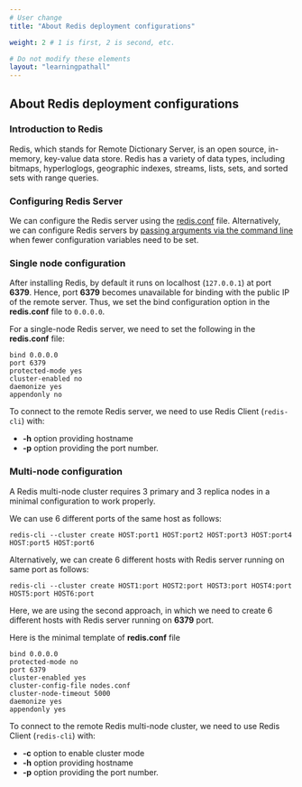 ```yaml
---
# User change
title: "About Redis deployment configurations"

weight: 2 # 1 is first, 2 is second, etc.

# Do not modify these elements
layout: "learningpathall"
---
```


##  About Redis deployment configurations

###  Introduction to Redis
Redis, which stands for Remote Dictionary Server, is an open source, in-memory, key-value data store. Redis has a variety of data types, including bitmaps, hyperloglogs, geographic indexes, streams, lists, sets, and sorted sets with range queries.

### Configuring Redis Server
We can configure the Redis server using the [redis.conf](https://redis.io/docs/management/config-file/) file. Alternatively, we can configure Redis servers by [passing arguments via the command line](https://redis.io/docs/management/config/#passing-arguments-via-the-command-line) when fewer configuration variables need to be set.

### Single node configuration
After installing Redis, by default it runs on localhost (`127.0.0.1`) at port **6379**. Hence, port **6379** becomes unavailable for binding with the public IP of the remote server. Thus, we set the bind configuration option in the **redis.conf** file to `0.0.0.0`.

For a single-node Redis server, we need to set the following in the **redis.conf** file:
```console
bind 0.0.0.0
port 6379
protected-mode yes
cluster-enabled no
daemonize yes
appendonly no
```

To connect to the remote Redis server, we need to use Redis Client (`redis-cli`) with:
- **-h** option providing hostname
- **-p** option providing the port number.  

### Multi-node configuration
A Redis multi-node cluster requires 3 primary and 3 replica nodes in a minimal configuration to work properly.  

We can use 6 different ports of the same host as follows:
```console
redis-cli --cluster create HOST:port1 HOST:port2 HOST:port3 HOST:port4 HOST:port5 HOST:port6
```

Alternatively, we can create 6 different hosts with Redis server running on same port as follows:
```console
redis-cli --cluster create HOST1:port HOST2:port HOST3:port HOST4:port HOST5:port HOST6:port
```
Here, we are using the second approach, in which we need to create 6 different hosts with Redis server running on **6379** port.

Here is the minimal template of **redis.conf** file
```console
bind 0.0.0.0
protected-mode no
port 6379
cluster-enabled yes
cluster-config-file nodes.conf
cluster-node-timeout 5000
daemonize yes
appendonly yes
```

To connect to the remote Redis multi-node cluster, we need to use Redis Client (`redis-cli`) with:
- **-c** option to enable cluster mode
- **-h** option providing hostname
- **-p** option providing the port number.

